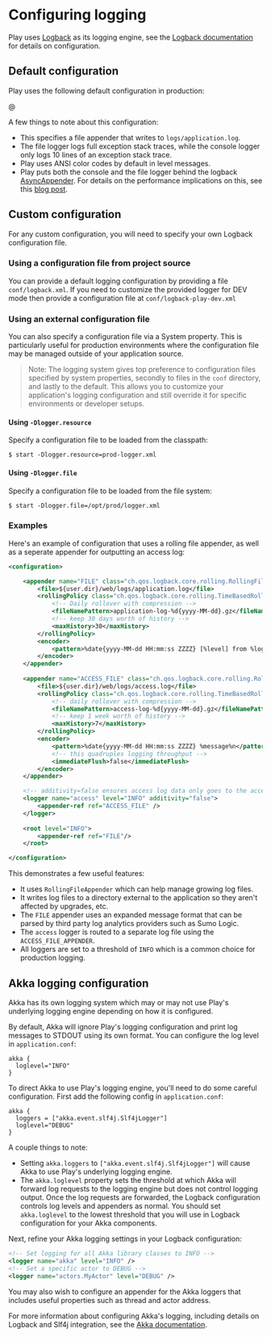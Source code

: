 <!--- Copyright (C) 2009-2015 Typesafe Inc. <http://www.typesafe.com> -->
# Configuring logging

Play uses [Logback](http://logback.qos.ch/) as its logging engine, see the [Logback documentation](http://logback.qos.ch/manual/configuration.html) for details on configuration.

## Default configuration

Play uses the following default configuration in production:

@[](/confs/play/logback-play-default.xml)

A few things to note about this configuration:

* This specifies a file appender that writes to `logs/application.log`.
* The file logger logs full exception stack traces, while the console logger only logs 10 lines of an exception stack trace.
* Play uses ANSI color codes by default in level messages.
* Play puts both the console and the file logger behind the logback [AsyncAppender](http://logback.qos.ch/manual/appenders.html#AsyncAppender).  For details on the performance implications on this, see this [blog post](https://blog.takipi.com/how-to-instantly-improve-your-java-logging-with-7-logback-tweaks/).

## Custom configuration

For any custom configuration, you will need to specify your own Logback configuration file.

### Using a configuration file from project source

You can provide a default logging configuration by providing a file `conf/logback.xml`. If you need to customize the provided logger for DEV mode then provide a configuration file at `conf/logback-play-dev.xml`

### Using an external configuration file

You can also specify a configuration file via a System property.  This is particularly useful for production environments where the configuration file may be managed outside of your application source.

> Note: The logging system gives top preference to configuration files specified by system properties, secondly to files in the `conf` directory, and lastly to the default. This allows you to customize your application's logging configuration and still override it for specific environments or developer setups.

#### Using `-Dlogger.resource`

Specify a configuration file to be loaded from the classpath:

```
$ start -Dlogger.resource=prod-logger.xml
```

#### Using `-Dlogger.file`

Specify a configuration file to be loaded from the file system:

```
$ start -Dlogger.file=/opt/prod/logger.xml
```

### Examples

Here's an example of configuration that uses a rolling file appender, as well as a seperate appender for outputting an access log:

```xml
<configuration>

    <appender name="FILE" class="ch.qos.logback.core.rolling.RollingFileAppender">
        <file>${user.dir}/web/logs/application.log</file>
        <rollingPolicy class="ch.qos.logback.core.rolling.TimeBasedRollingPolicy">
            <!-- Daily rollover with compression -->
            <fileNamePattern>application-log-%d{yyyy-MM-dd}.gz</fileNamePattern>
            <!-- keep 30 days worth of history -->
            <maxHistory>30</maxHistory>
        </rollingPolicy>
        <encoder>
            <pattern>%date{yyyy-MM-dd HH:mm:ss ZZZZ} [%level] from %logger in %thread - %message%n%xException</pattern>
        </encoder>
    </appender>
    
    <appender name="ACCESS_FILE" class="ch.qos.logback.core.rolling.RollingFileAppender">
        <file>${user.dir}/web/logs/access.log</file>
        <rollingPolicy class="ch.qos.logback.core.rolling.TimeBasedRollingPolicy">
            <!-- daily rollover with compression -->
            <fileNamePattern>access-log-%d{yyyy-MM-dd}.gz</fileNamePattern>
            <!-- keep 1 week worth of history -->
            <maxHistory>7</maxHistory>
        </rollingPolicy>
        <encoder>
            <pattern>%date{yyyy-MM-dd HH:mm:ss ZZZZ} %message%n</pattern>
            <!-- this quadruples logging throughput -->
            <immediateFlush>false</immediateFlush>
        </encoder>
    </appender>

    <!-- additivity=false ensures access log data only goes to the access log -->
    <logger name="access" level="INFO" additivity="false">
        <appender-ref ref="ACCESS_FILE" />
    </logger>
    
    <root level="INFO">
        <appender-ref ref="FILE"/>
    </root>

</configuration>

```

This demonstrates a few useful features:
- It uses `RollingFileAppender` which can help manage growing log files.
- It writes log files to a directory external to the application so they aren't affected by upgrades, etc.
- The `FILE` appender uses an expanded message format that can be parsed by third party log analytics providers such as Sumo Logic.
- The `access` logger is routed to a separate log file using the `ACCESS_FILE_APPENDER`.
- All loggers are set to a threshold of `INFO` which is a common choice for production logging.  

## Akka logging configuration

Akka has its own logging system which may or may not use Play's underlying logging engine depending on how it is configured.

By default, Akka will ignore Play's logging configuration and print log messages to STDOUT using its own format. You can configure the log level in `application.conf`:

```properties
akka {
  loglevel="INFO"
}
```

To direct Akka to use Play's logging engine, you'll need to do some careful configuration. First add the following config in `application.conf`:

```properties
akka {
  loggers = ["akka.event.slf4j.Slf4jLogger"]
  loglevel="DEBUG"
}
```

A couple things to note:

- Setting `akka.loggers` to `["akka.event.slf4j.Slf4jLogger"]` will cause Akka to use Play's underlying logging engine.
- The `akka.loglevel` property sets the threshold at which Akka will forward log requests to the logging engine but does not control logging output. Once the log requests are forwarded, the Logback configuration controls log levels and appenders as normal. You should set `akka.loglevel` to the lowest threshold that you will use in Logback configuration for your Akka components.
 
Next, refine your Akka logging settings in your Logback configuration:

```xml
<!-- Set logging for all Akka library classes to INFO -->
<logger name="akka" level="INFO" />
<!-- Set a specific actor to DEBUG -->
<logger name="actors.MyActor" level="DEBUG" />
```

You may also wish to configure an appender for the Akka loggers that includes useful properties such as thread and actor address.

For more information about configuring Akka's logging, including details on Logback and Slf4j integration, see the [Akka documentation](http://doc.akka.io/docs/akka/current/scala/logging.html).

